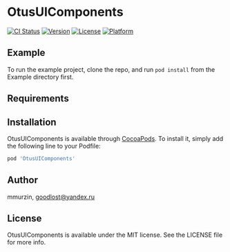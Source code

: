 # OtusUIComponents

[![CI Status](https://img.shields.io/travis/mmurzin/OtusUIComponents.svg?style=flat)](https://travis-ci.org/mmurzin/OtusUIComponents)
[![Version](https://img.shields.io/cocoapods/v/OtusUIComponents.svg?style=flat)](https://cocoapods.org/pods/OtusUIComponents)
[![License](https://img.shields.io/cocoapods/l/OtusUIComponents.svg?style=flat)](https://cocoapods.org/pods/OtusUIComponents)
[![Platform](https://img.shields.io/cocoapods/p/OtusUIComponents.svg?style=flat)](https://cocoapods.org/pods/OtusUIComponents)

## Example

To run the example project, clone the repo, and run `pod install` from the Example directory first.

## Requirements

## Installation

OtusUIComponents is available through [CocoaPods](https://cocoapods.org). To install
it, simply add the following line to your Podfile:

```ruby
pod 'OtusUIComponents'
```

## Author

mmurzin, goodlost@yandex.ru

## License

OtusUIComponents is available under the MIT license. See the LICENSE file for more info.
